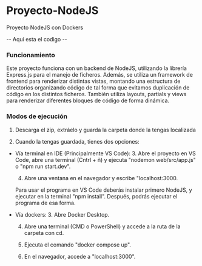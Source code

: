 # Proyecto-NodeJS
Proyecto NodeJS con Dockers

-- Aquí esta el codigo --

### Funcionamiento

Este proyecto funciona con un backend de NodeJS, utilizando la librería Express.js para el manejo de ficheros. Además, se utiliza un framework de frontend para
renderizar distintas vistas, montando una estructura de directorios organizando código de tal forma que evitamos duplicación de código en los distintos ficheros.
También utiliza layouts, partials y views para renderizar diferentes bloques de código de forma dinámica.

### Modos de ejecución

1. Descarga el zip, extráelo y guarda la carpeta donde la tengas localizada

2. Cuando la tengas guardada, tienes dos opciones:

 - Vía terminal en IDE (Principalmente VS Code):
    3. Abre el proyecto en VS Code, abre una terminal (Cntrl + ñ) y ejecuta "nodemon web/src/app.js" o "npm run start.dev". 
    
    4. Abre una ventana en el navegador y escribe "localhost:3000.
    
    Para usar el programa en VS Code deberás instalar primero NodeJS, y ejecutar en la terminal "npm install". Después, podrás ejecutar el programa de esa forma.

 - Vía dockers:
    3. Abre Docker Desktop.
    
    4. Abre una terminal (CMD o PowerShell) y accede a la ruta de la carpeta con cd.

    5. Ejecuta el comando "docker compose up".

    6. En el navegador, accede a "localhost:3000".


